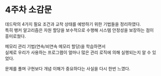 # 4주차 소감문

데드락의 4가지 필요 조건과 교착 상태를 예방하기 위한 기법들을 정리하였다.  
특히 뱅커 알고리즘은 자원 할당을 보수적으로 수행해 시스템 안정성을 보장하는 점이 흥미로웠다.  

메모리 관리 기법(연속/비연속 메모리 할당)을 학습하면서  
실제로 우리가 사용하는 프로그램이 얼마나 많은 관리 로직에 의해 실행되는지 알 수 있었다.  

문제를 풀며 구현보다 개념 이해가 중요하다는 사실을 다시 한번 느꼈다.
